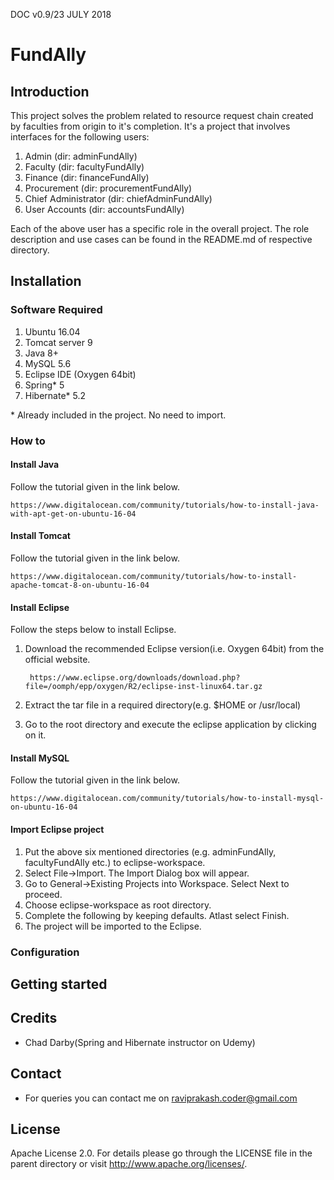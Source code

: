 DOC v0.9/23 JULY 2018

# FundAlly

## Introduction
This project solves the problem related to resource request chain created by faculties from origin to it's completion.
It's a project that involves interfaces for the following users:

1. Admin (dir: adminFundAlly)
2. Faculty (dir: facultyFundAlly)
3. Finance (dir: financeFundAlly)
4. Procurement (dir: procurementFundAlly)
5. Chief Administrator (dir: chiefAdminFundAlly)
6. User Accounts (dir: accountsFundAlly)

Each of the above user has a specific role in the overall project. The role description and use cases can be found in the README.md of respective directory.

## Installation

### Software Required
1. Ubuntu 16.04
2. Tomcat server 9
3. Java 8+
4. MySQL 5.6
5. Eclipse IDE (Oxygen 64bit)
6. Spring* 5
7. Hibernate* 5.2

\* Already included in the project. No need to import.

### How to
   <!-- Installation of external softwares. -->
#### Install Java
Follow the tutorial given in the link below.

    https://www.digitalocean.com/community/tutorials/how-to-install-java-with-apt-get-on-ubuntu-16-04

#### Install Tomcat
Follow the tutorial given in the link below.

    https://www.digitalocean.com/community/tutorials/how-to-install-apache-tomcat-8-on-ubuntu-16-04

#### Install Eclipse
Follow the steps below to install Eclipse.
1. Download the recommended Eclipse version(i.e. Oxygen 64bit) from the official website.

        https://www.eclipse.org/downloads/download.php?file=/oomph/epp/oxygen/R2/eclipse-inst-linux64.tar.gz

2. Extract the tar file in a required directory(e.g. $HOME or /usr/local)
3. Go to the root directory and execute the eclipse application by clicking on it.

#### Install MySQL
Follow the tutorial given in the link below.

    https://www.digitalocean.com/community/tutorials/how-to-install-mysql-on-ubuntu-16-04


#### Import Eclipse project
1. Put the above six mentioned directories (e.g. adminFundAlly, facultyFundAlly etc.) to eclipse-workspace.
2. Select File->Import. The Import Dialog box will appear.
3. Go to General->Existing Projects into Workspace. Select Next to proceed.
4. Choose eclipse-workspace as root directory.
5. Complete the following by keeping defaults. Atlast select Finish.
6. The project will be imported to the Eclipse.


### Configuration
   <!-- It deals with project deployment. -->
   <!-- configure database -->
   <!-- deploy on tomcat server via manager app -->


## Getting started
  <!-- How to use app -->

## Credits
  * Chad Darby(Spring and Hibernate instructor on Udemy)

## Contact
  * For queries you can contact me on raviprakash.coder@gmail.com

## License
Apache License 2.0. For details please go through the LICENSE file in the parent directory or visit http://www.apache.org/licenses/.
